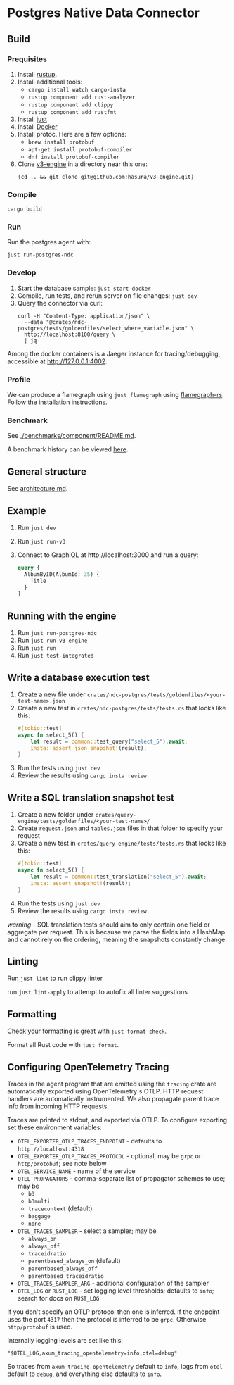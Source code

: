 # Postgres Native Data Connector

## Build

### Prequisites

1. Install [rustup](https://www.rust-lang.org/tools/install).
2. Install additional tools:
    - `cargo install watch cargo-insta`
    - `rustup component add rust-analyzer`
    - `rustup component add clippy`
    - `rustup component add rustfmt`
3. Install [just](https://github.com/casey/just)
4. Install [Docker](https://www.docker.com/)
5. Install protoc. Here are a few options:
    - `brew install protobuf`
    - `apt-get install protobuf-compiler`
    - `dnf install protobuf-compiler`
6. Clone [v3-engine](https://github.com/hasura/v3-engine) in a directory near this one:
   ```
   (cd .. && git clone git@github.com:hasura/v3-engine.git)
   ```

### Compile

```
cargo build
```

### Run

Run the postgres agent with:

```
just run-postgres-ndc
```

### Develop

1. Start the database sample: `just start-docker`
2. Compile, run tests, and rerun server on file changes: `just dev`
3. Query the connector via curl:
   ```
   curl -H "Content-Type: application/json" \
     --data "@crates/ndc-postgres/tests/goldenfiles/select_where_variable.json" \
	 http://localhost:8100/query \
	 | jq
   ```

Among the docker containers is a Jaeger instance for tracing/debugging, accessible at http://127.0.0.1:4002.

### Profile

We can produce a flamegraph using `just flamegraph` using [flamegraph-rs](https://github.com/flamegraph-rs/flamegraph). Follow the installation instructions.

### Benchmark

See [./benchmarks/component/README.md](./benchmarks/component/README.md).

A benchmark history can be viewed [here](https://hasura.github.io/postgres-ndc/dev/bench).

## General structure

See [architecture.md](./architecture.md).

## Example

1. Run `just dev`
2. Run `just run-v3`
3. Connect to GraphiQL at http://localhost:3000 and run a query:

   ```graphql
   query {
     AlbumByID(AlbumId: 35) {
       Title
     }
   }
   ```

## Running with the engine

1. Run `just run-postgres-ndc`
2. Run `just run-v3-engine`
3. Run `just run`
4. Run `just test-integrated`

## Write a database execution test

1. Create a new file under `crates/ndc-postgres/tests/goldenfiles/<your-test-name>.json`
2. Create a new test in `crates/ndc-postgres/tests/tests.rs` that looks like this:
   ```rs
   #[tokio::test]
   async fn select_5() {
       let result = common::test_query("select_5").await;
       insta::assert_json_snapshot!(result);
   }
   ```
3. Run the tests using `just dev`
4. Review the results using `cargo insta review`

## Write a SQL translation snapshot test

1. Create a new folder under `crates/query-engine/tests/goldenfiles/<your-test-name>/`
2. Create `request.json` and `tables.json` files in that folder to specify your
   request
3. Create a new test in `crates/query-engine/tests/tests.rs` that looks like this:
   ```rs
   #[tokio::test]
   async fn select_5() {
       let result = common::test_translation("select_5").await;
       insta::assert_snapshot!(result);
   }
   ```
4. Run the tests using `just dev`
5. Review the results using `cargo insta review`

*warning* - SQL translation tests should aim to only contain one field or aggregate per
request. This is because we parse the fields into a HashMap and cannot rely on
the ordering, meaning the snapshots constantly change. 

## Linting

Run `just lint` to run clippy linter

run `just lint-apply` to attempt to autofix all linter suggestions

## Formatting

Check your formatting is great with `just format-check`.

Format all Rust code with `just format`.

## Configuring OpenTelemetry Tracing

Traces in the agent program that are emitted using the `tracing` crate are
automatically exported using OpenTelemetry's OTLP. HTTP request handlers are
automatically instrumented. We also propagate parent trace info from incoming
HTTP requests.

Traces are printed to stdout, and exported via OTLP. To configure exporting set
these environment variables:

- `OTEL_EXPORTER_OTLP_TRACES_ENDPOINT` - defaults to `http://localhost:4318`
- `OTEL_EXPORTER_OTLP_TRACES_PROTOCOL` - optional, may be `grpc` or `http/protobuf`; see note below
- `OTEL_SERVICE_NAME` - name of the service
- `OTEL_PROPAGATORS` - comma-separate list of propagator schemes to use; may be
  - `b3`
  - `b3multi`
  - `tracecontext` (default)
  - `baggage`
  - `none`
- `OTEL_TRACES_SAMPLER` - select a sampler; may be
  - `always_on`
  - `always_off`
  - `traceidratio`
  - `parentbased_always_on` (default)
  - `parentbased_always_off`
  - `parentbased_traceidratio`
- `OTEL_TRACES_SAMPLER_ARG` - additional configuration of the sampler
- `OTEL_LOG` or `RUST_LOG` - set logging level thresholds; defaults to `info`; search for docs on `RUST_LOG`

If you don't specify an OTLP protocol then one is inferred. If the endpoint uses
the port `4317` then the protocol is inferred to be `grpc`. Otherwise
`http/protobuf` is used.

Internally logging levels are set like this:

    "$OTEL_LOG,axum_tracing_opentelemetry=info,otel=debug"

So traces from `axum_tracing_opentelemetry` default to `info`, logs from `otel`
default to `debug`, and everything else defaults to `info`.
